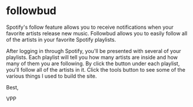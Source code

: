 # followbud
  Spotify's follow feature allows you to receive notifications when your favorite artists release new music. Followbud allows you to easily follow all of the artists in your favorite Spotify playlists.

  After logging in through Spotify, you'll be presented with several of your playlists. Each playlist will tell you how many artists are inside and how many of them you are following. By click the button under each playlist, you'll follow all of the artists in it. Click the tools button to see some of the various things I used to build the site.

Best,

VPP
